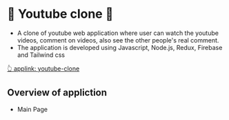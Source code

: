 # 🤠 Youtube clone 🤠

- A clone of youtube web application where user can watch the youtube videos, comment on videos, also see the other people's real comment.
- The application is developed using Javascript, Node.js, Redux, Firebase and Tailwind css

[👆 applink: youtube-clone](https://clone-f8a23.web.app)

## Overview of appliction

- Main Page
